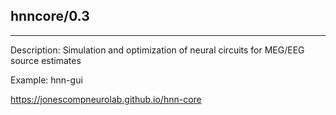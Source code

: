 ## hnncore/0.3 ##
 ---- 

 Description:
 Simulation and optimization of neural circuits for MEG/EEG source estimates 

 Example: 
 hnn-gui 

 https://jonescompneurolab.github.io/hnn-core